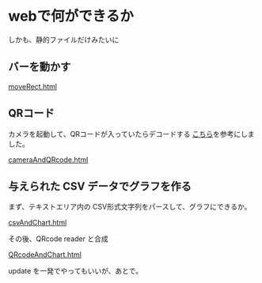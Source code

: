 # webで何ができるか
しかも、静的ファイルだけみたいに

## バーを動かす
[moveRect.html][def4]

[def4]: ./moveRect.html

## QRコード
カメラを起動して、QRコードが入っていたらデコードする
[こちら](http://dotnsf.blog.jp/archives/1078584611.html)を参考にしました。

[cameraAndQRcode.html][def]

[def]: ./cameraAndQRcode.html

## 与えられた CSV データでグラフを作る
まず、テキストエリア内の CSV形式文字列をパースして、グラフにできるか。

[csvAndChart.html][def3]

[def3]: ./csvAndChart.html

その後、QRcode reader と合成

[QRcodeAndChart.html][def2]

[def2]: ./QRcodeAndChart.html

update を一発でやってもいいが、あとで。
